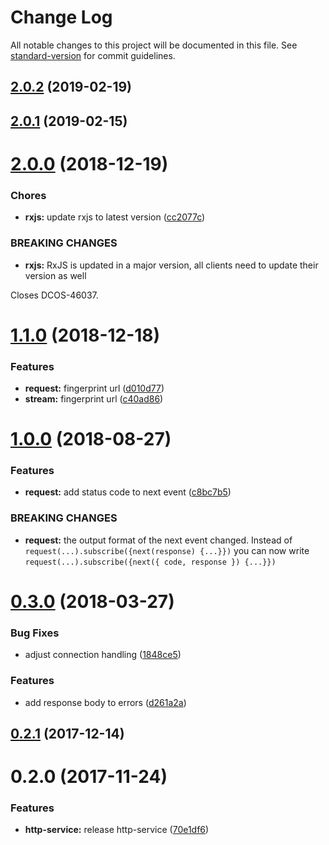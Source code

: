 # Change Log

All notable changes to this project will be documented in this file. See [standard-version](https://github.com/conventional-changelog/standard-version) for commit guidelines.

<a name="2.0.2"></a>
## [2.0.2](https://github.com/dcos-labs/http-service/compare/v2.0.1...v2.0.2) (2019-02-19)



<a name="2.0.1"></a>
## [2.0.1](https://github.com/dcos-labs/http-service/compare/v2.0.0...v2.0.1) (2019-02-15)



<a name="2.0.0"></a>
# [2.0.0](https://github.com/dcos-labs/http-service/compare/v1.1.0...v2.0.0) (2018-12-19)


### Chores

* **rxjs:** update rxjs to latest version ([cc2077c](https://github.com/dcos-labs/http-service/commit/cc2077c))


### BREAKING CHANGES

* **rxjs:** RxJS is updated in a major version, all clients need to
update their version as well

Closes DCOS-46037.



<a name="1.1.0"></a>
# [1.1.0](https://github.com/dcos-labs/http-service/compare/v1.0.0...v1.1.0) (2018-12-18)


### Features

* **request:** fingerprint url ([d010d77](https://github.com/dcos-labs/http-service/commit/d010d77))
* **stream:** fingerprint url ([c40ad86](https://github.com/dcos-labs/http-service/commit/c40ad86))



<a name="1.0.0"></a>
# [1.0.0](https://github.com/dcos-labs/http-service/compare/v0.3.0...v1.0.0) (2018-08-27)


### Features

* **request:** add status code to next event ([c8bc7b5](https://github.com/dcos-labs/http-service/commit/c8bc7b5))


### BREAKING CHANGES

* **request:** the output format of the next event changed. Instead of
`request(...).subscribe({next(response) {...}})` you can now write
`request(...).subscribe({next({ code, response }) {...}})`



<a name="0.3.0"></a>
# [0.3.0](https://github.com/dcos-labs/http-service/compare/v0.2.1...v0.3.0) (2018-03-27)


### Bug Fixes

* adjust connection handling ([1848ce5](https://github.com/dcos-labs/http-service/commit/1848ce5))


### Features

* add response body to errors ([d261a2a](https://github.com/dcos-labs/http-service/commit/d261a2a))



<a name="0.2.1"></a>
## [0.2.1](https://github.com/dcos-labs/http-service/compare/v0.2.0...v0.2.1) (2017-12-14)



<a name="0.2.0"></a>
# 0.2.0 (2017-11-24)


### Features

* **http-service:** release http-service ([70e1df6](https://github.com/dcos-labs/http-service/commit/70e1df6))
